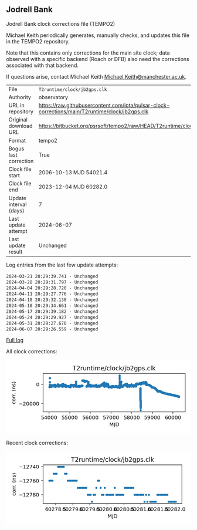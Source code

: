 
## Jodrell Bank

Jodrell Bank clock corrections file (TEMPO2)

Michael Keith periodically generates, manually checks, and updates
this file in the TEMPO2 repository.

Note that this contains only corrections for the main site clock;
data observed with a specific backend (Roach or DFB) also
need the corrections associated with that backend.

If questions arise, contact Michael Keith
<Michael.Keith@manchester.ac.uk>.

|     |     |
|:--- |:--- |
| File | `T2runtime/clock/jb2gps.clk` |
| Authority | observatory |
| URL in repository | <https://raw.githubusercontent.com/ipta/pulsar-clock-corrections/main/T2runtime/clock/jb2gps.clk> |
| Original download URL | <https://bitbucket.org/psrsoft/tempo2/raw/HEAD/T2runtime/clock/jb2gps.clk> |
| Format | tempo2 |
| Bogus last correction | True |
| Clock file start | 2006-10-13 MJD 54021.4 |
| Clock file end | 2023-12-04 MJD 60282.0 |
| Update interval (days) | 7 |
| Last update attempt | 2024-06-07 |
| Last update result | Unchanged |

Log entries from the last few update attempts:
```
2024-03-21 20:29:39.741 - Unchanged
2024-03-28 20:29:31.797 - Unchanged
2024-04-04 20:29:28.720 - Unchanged
2024-04-11 20:29:27.776 - Unchanged
2024-04-18 20:29:32.138 - Unchanged
2024-05-10 20:29:34.661 - Unchanged
2024-05-17 20:29:39.182 - Unchanged
2024-05-24 20:29:29.927 - Unchanged
2024-05-31 20:29:27.670 - Unchanged
2024-06-07 20:29:26.559 - Unchanged
```
[Full log](https://raw.githubusercontent.com/ipta/pulsar-clock-corrections/main/log/T2runtime/clock/jb2gps.clk.log)


All clock corrections:

![plot of all clock corrections](jb2gps.clk.png "All corrections")

Recent clock corrections:

![plot of recent clock corrections](jb2gps.clk.short.png "Recent corrections")

